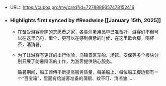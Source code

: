 - URL:: https://cubox.pro/my/card?id=7278889657478152416
- ### Highlights first synced by #Readwise [[January 15th, 2025]]
    - 在备受游客青睐的志愿者之家，各类消暑用品早已准备好，游客们不但可以在这里充电、借伞，更可以在感到疲惫的时候，在这里歇会脚，喝杯茶，消消暑。
    - 为了让游客有更好的出行体验，乌镇景区车船、场馆、安保等多个板块分别开展了防暑降温的工作，为游客提供贴心服务。
      
      酷暑期间，船工师傅不断提高服务质量，每条船上、每位船工脚边都有一个“百宝箱”，里面有给游客准备的蒲扇、蚊不叮、清凉油……
